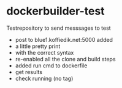 dockerbuilder-test
==================

Testrepository to send messsages to test

* post to blue1.koffiedik.net:5000 added
* a little pretty print
* with the correct syntax
* re-enabled all the clone and build steps
* added run cmd to dockerfile
* get results
* check running (no tag)
